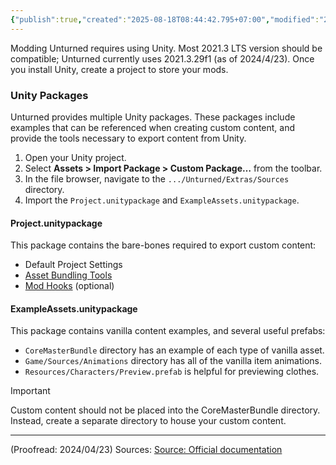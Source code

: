```yaml
---
{"publish":true,"created":"2025-08-18T08:44:42.795+07:00","modified":"2025-08-18T12:03:02.399+07:00","cssclasses":""}
---
```


Modding Unturned requires using Unity. Most 2021.3 LTS version should be compatible; Unturned currently uses 2021.3.29f1 (as of 2024/4/23).
Once you install Unity, create a project to store your mods.
### Unity Packages

Unturned provides multiple Unity packages. These packages include examples that can be referenced when creating custom content, and provide the tools necessary to export content from Unity.

1. Open your Unity project.
2. Select **Assets > Import Package > Custom Package…** from the toolbar.
3. In the file browser, navigate to the `.../Unturned/Extras/Sources` directory.
4. Import the `Project.unitypackage` and `ExampleAssets.unitypackage`. 

#### Project.unitypackage

This package contains the bare-bones required to export custom content:

* Default Project Settings
* [Asset Bundling Tools](https://docs.smartlydressedgames.com/en/stable/assets/asset-bundles.html#doc-asset-bundles)
* [Mod Hooks](https://docs.smartlydressedgames.com/en/stable/assets/mod-hooks.html#doc-assets-mod-hooks) (optional)

#### ExampleAssets.unitypackage

This package contains vanilla content examples, and several useful prefabs:

* `CoreMasterBundle` directory has an example of each type of vanilla asset.
* `Game/Sources/Animations` directory has all of the vanilla item animations.
* `Resources/Characters/Preview.prefab` is helpful for previewing clothes.

>[!important]
Custom content should not be placed into the CoreMasterBundle directory. Instead, create a separate directory to house your custom content.

***

(Proofread: 2024/04/23)
Sources: [Source: Official documentation](https://docs.smartlydressedgames.com/en/stable/about/getting-started.html)